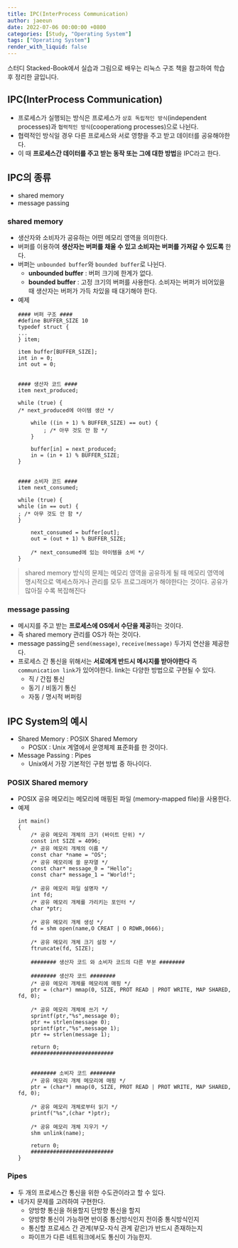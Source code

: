 ```yaml
---
title: IPC(InterProcess Communication)
author: jaeeun
date: 2022-07-06 00:00:00 +0800
categories: [Study, "Operating System"]
tags: ["Operating System"]
render_with_liquid: false
---
```


스터디 Stacked-Book에서 실습과 그림으로 배우는 리눅스 구조 책을 참고하여 학습 후 정리한 글입니다.

## IPC(InterProcess Communication)

- 프로세스가 실행되는 방식은 프로세스가 `상호 독립적인 방식`(independent processes)과 `협력적인 방식`(cooperationg processes)으로 나뉜다.
- 협력적인 방식일 경우 다른 프로세스와 서로 영향을 주고 받고 데이터를 공유해야한다.
- 이 때 **프로세스간 데이터를 주고 받는 동작 또는 그에 대한 방법**을 IPC라고 한다.

## IPC의 종류
- shared memory
- message passing

### shared memory
- 생산자와 소비자가 공유하는 어떤 메모리 영역을 의미한다.
- 버퍼를 이용하여 **생산자는 버퍼를 채울 수 있고 소비자는 버퍼를 가져갈 수 있도록** 한다.
- 버퍼는 `unbounded buffer`와 `bounded buffer`로 나뉜다.
  - **unbounded buffer** : 버퍼 크기에 한계가 없다. 
  - **bounded buffer** : 고정 크기의 버퍼를 사용한다. 소비자는 버퍼가 비어있을 때 생산자는 버퍼가 가득 차있을 때 대기해야 한다.
- 예제
  ```
  #### 버퍼 구조 ####
  #define BUFFER_SIZE 10
  typedef struct {
  ...
  } item;
  
  item buffer[BUFFER_SIZE];
  int in = 0;
  int out = 0;
  
  
  #### 생산자 코드 ####
  item next_produced;
  
  while (true) {
  /* next_produced에 아이템 생산 */
  
      while ((in + 1) % BUFFER_SIZE) == out) {
          ; /* 아무 것도 안 함 */
      }
   
      buffer[in] = next_produced;
      in = (in + 1) % BUFFER_SIZE;
  }
  
  
  #### 소비자 코드 ####
  item next_consumed;
  
  while (true) {
  while (in == out) {
  ; /* 아무 것도 안 함 */
  }
  
      next_consumed = buffer[out];
      out = (out + 1) % BUFFER_SIZE;
   
      /* next_consumed에 있는 아이템을 소비 */
  }
  ```

> shared memory 방식의 문제는 메모리 영역을 공유하게 될 때 메모리 영역에 명시적으로 액세스하거나 관리를 모두 프로그래머가 해야한다는 것이다. 공유가 많아질 수록 복잡해진다

### message passing

- 메시지를 주고 받는 **프로세스에 OS에서 수단을 제공**하는 것이다. 
- 즉 shared memory 관리를 OS가 하는 것이다. 
- message passing은 `send(message)`, `receive(message)` 두가지 연산을 제공한다. 
- 프로세스 간 통신을 위해서는 **서로에게 반드시 메시지를 받아야한다** 즉 `communication link`가 있어야한다. link는 다양한 방법으로 구현될 수 있다.
  - 직 / 간접 통신
  - 동기 / 비동기 통신
  - 자동 / 명시적 버퍼링

## IPC System의 예시

- Shared Memory : POSIX Shared Memory 
  - POSIX : Unix 계열에서 운영체제 표준화를 한 것이다.
- Message Passing : Pipes
  - Unix에서 가장 기본적인 구현 방법 중 하나이다.

### POSIX Shared memory
- POSIX 공유 메모리는 메모리에 매핑된 파일 (memory-mapped file)을 사용한다.
- 예제
  ```
  int main()
  {
      /* 공유 메모리 개체의 크기 (바이트 단위) */
      const int SIZE = 4096;
      /* 공유 메모리 개체의 이름 */
      const char *name = "OS";
      /* 공유 메모리에 쓸 문자열 */
      const char* message_0 = "Hello";
      const char* message_1 = "World!";
   
      /* 공유 메모리 파일 설명자 */
      int fd;
      /* 공유 메모리 개체를 가리키는 포인터 */
      char *ptr;
   
      /* 공유 메모리 개체 생성 */
      fd = shm open(name,O CREAT | O RDWR,0666);
   
      /* 공유 메모리 개체 크기 설정 */
      ftruncate(fd, SIZE);
   
      ######## 생산자 코드 와 소비자 코드의 다른 부분 ########
  
      ######## 생산자 코드 ########
      /* 공유 메모리 개체를 메모리에 매핑 */
      ptr = (char*) mmap(0, SIZE, PROT READ | PROT WRITE, MAP SHARED, fd, 0);
   
      /* 공유 메모리 개체에 쓰기 */
      sprintf(ptr,"%s",message 0);
      ptr += strlen(message 0);
      sprintf(ptr,"%s",message 1);
      ptr += strlen(message 1);
   
      return 0;
      ##########################
  
  
      ######## 소비자 코드 ########
      /* 공유 메모리 개체 메모리에 매핑 */
      ptr = (char*) mmap(0, SIZE, PROT READ | PROT WRITE, MAP SHARED, fd, 0);
   
      /* 공유 메모리 개체로부터 읽기 */
      printf("%s",(char *)ptr);
   
      /* 공유 메모리 개체 지우기 */
      shm unlink(name);
   
      return 0;
      ##########################
  }
  ```

### Pipes
- 두 개의 프로세스간 통신을 위한 수도관이라고 할 수 있다. 
- 네가지 문제를 고려하여 구현한다. 
  - 양방향 통신을 허용할지 단방향 통신을 할지 
  - 양방향 통신이 가능하면 반이중 통신방식인지 전이중 통식방식인지
  - 통신할 프로세스 간 관계(부모-자식 관계 같은)가 반드시 존재하는지
  - 파이프가 다른 네트워크에서도 통신이 가능한지.
